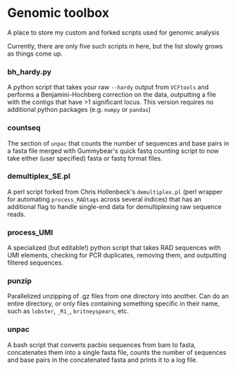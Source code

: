 # Genomic toolbox

A place to store my custom and forked scripts used for genomic analysis

Currently, there are only five such scripts in here, but the list slowly grows as things come up.

### bh_hardy.py
A python script that takes your raw `--hardy` output from `VCFtools` and performs a Benjamini-Hochberg correction on the data, outputting a file with the contigs that have >1 significant locus. This version requires no additional python packages (e.g. `numpy` or `pandas`)

### countseq
The section of `unpac` that counts the number of sequences and base pairs in a fasta file merged with Gummybear's quick fastq counting script to now take either (user specified) fasta or fastq format files.

### demultiplex_SE.pl
A perl script forked from Chris Hollenbeck's `demultiplex.pl` (perl wrapper for automating `process_RADtags` across several indices) that has an additional flag to handle single-end data for demultiplexing raw sequence reads. 

### process_UMI
A specialized (but editable!) python script that takes RAD sequences with UMI elements, checking for PCR duplicates, removing them, and outputting filtered sequences. 

### punzip
Parallelized unzipping of .gz files from one directory into another. Can do an entire directory, or only files containing something specific in their name, such as `lobster`, `_R1_`, `britneyspears`, etc.

### unpac
A bash script that converts pacbio sequences from bam to fasta, concatenates them into a single fasta file, counts the number of sequences and base pairs in the concatenated fasta and prints it to a log file.
